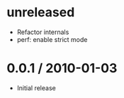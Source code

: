 unreleased
==========

  * Refactor internals
  * perf: enable strict mode

0.0.1 / 2010-01-03
==================

  * Initial release
